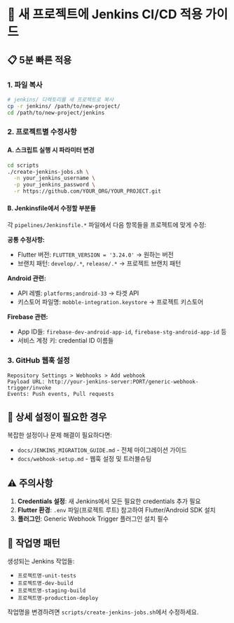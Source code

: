 # 🚀 새 프로젝트에 Jenkins CI/CD 적용 가이드

## 📋 5분 빠른 적용

### 1. 파일 복사
```bash
# jenkins/ 디렉토리를 새 프로젝트로 복사
cp -r jenkins/ /path/to/new-project/
cd /path/to/new-project/jenkins
```

### 2. 프로젝트별 수정사항

#### A. 스크립트 실행 시 파라미터 변경
```bash
cd scripts
./create-jenkins-jobs.sh \
  -n your_jenkins_username \
  -p your_jenkins_password \
  -r https://github.com/YOUR_ORG/YOUR_PROJECT.git
```

#### B. Jenkinsfile에서 수정할 부분들
각 `pipelines/Jenkinsfile.*` 파일에서 다음 항목들을 프로젝트에 맞게 수정:

**공통 수정사항:**
- Flutter 버전: `FLUTTER_VERSION = '3.24.0'` → 원하는 버전
- 브랜치 패턴: `develop/.*`, `release/.*` → 프로젝트 브랜치 패턴

**Android 관련:**
- API 레벨: `platforms;android-33` → 타겟 API
- 키스토어 파일명: `mobble-integration.keystore` → 프로젝트 키스토어

**Firebase 관련:**
- App ID들: `firebase-dev-android-app-id`, `firebase-stg-android-app-id` 등
- 서비스 계정 키: credential ID 이름들

### 3. GitHub 웹훅 설정
```
Repository Settings > Webhooks > Add webhook
Payload URL: http://your-jenkins-server:PORT/generic-webhook-trigger/invoke
Events: Push events, Pull requests
```

## 🔧 상세 설정이 필요한 경우

복잡한 설정이나 문제 해결이 필요하다면:
- `docs/JENKINS_MIGRATION_GUIDE.md` - 전체 마이그레이션 가이드
- `docs/webhook-setup.md` - 웹훅 설정 및 트러블슈팅

## ⚠️ 주의사항

1. **Credentials 설정**: 새 Jenkins에서 모든 필요한 credentials 추가 필요
2. **Flutter 환경**: `.env` 파일(프로젝트 루트) 참고하여 Flutter/Android SDK 설치
3. **플러그인**: Generic Webhook Trigger 플러그인 설치 필수

## 🎯 작업명 패턴

생성되는 Jenkins 작업들:
- `프로젝트명-unit-tests`
- `프로젝트명-dev-build` 
- `프로젝트명-staging-build`
- `프로젝트명-production-deploy`

작업명을 변경하려면 `scripts/create-jenkins-jobs.sh`에서 수정하세요.
